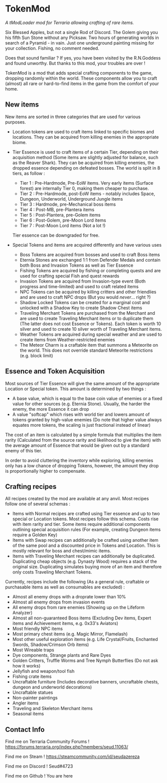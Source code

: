 # TokenMod

*A tModLoader mod for Terraria allowing crafting of rare items.*

Six Blessed Apples, but not a single Rod of Discord.
The Golem giving you his fifth Sun Stone without any Picksaw.
Two hours of generating worlds in search of a Pyramid - in vain.
Just one underground painting missing for your collection.
Fishing, no comment needed.

Does that sound familiar ? If yes, you have been visited by the R.N.Goddess and found unworthy. But thanks to this mod, your troubles are over !

TokenMod is a mod that adds special crafting components to the game, dropping randomly within the world. These components allow you to craft (almost) all rare or hard-to-find items in the game from the comfort of your home.

## New items

New items are sorted in three categories that are used for various purposes.

* Location tokens are used to craft items linked to specific biomes and locations. They can be acquired from killing enemies in the appropriate biome.
* Tier Essence is used to craft items of a certain Tier, depending on their acquisition method (Some items are slightly adjusted for balance, such as the Reaver Shark). They can be acquired from killing enemies, the dropped essence depending on defeated bosses. The world is split in 8 tiers, as follow :
  * Tier 1 : Pre-Hardmode, Pre-EoW items. Very early items (Surface forest) are internally Tier 0, making them cheaper to purchase.
  * Tier 2 : Pre-Hardmode, post-EoW items - notably includes Space, Dungeon, Underworld, Underground Jungle items
  * Tier 3 : Hardmode, pre-Mechanical boss items
  * Tier 4 : Post-MB, pre-Plantera items
  * Tier 5 : Post-Plantera, pre-Golem items
  * Tier 6 : Post-Golem, pre-Moon Lord items
  * Tier 7 : Post-Moon Lord items (Not a lot !)

  Tier essence can be downgraded for free.

* Special Tokens and items are acquired differently and have various uses
  * Boss Tokens are acquired from bosses and used to craft Boss items
  * Eternia Stones are exchanged 1:1 from Defender Medals and contain both Boss and Invasion Tokens as well as Tier Essence
  * Fishing Tokens are acquired by fishing or completing quests and are used for crafting special Fish and quest rewards
  * Invasion Tokens are acquired from Invasion-type event (Both progress and time-limited) and used to craft related items
  * NPC Tokens can be acquired by killing critters and other friendlies and are used to craft NPC drops (But you would *never*... right ?)
  * Shadow Locked Tokens can be created for a marginal cost and unlocked with a Shadow Key to create Shadow Chest items
  * Traveling Merchant Tokens are purchased from the Merchant and are used to create Traveling Merchant items or to duplicate them (The latter does not cost Essence or Tokens). Each token is worth 10 silver and used to create 10 silver worth of Traveling Merchant items.
  * Weather Tokens are acquired during special weather and are used to create items from Weather-restricted enemies
  * The Meteor Charm is a craftable item that summons a Meteorite on the world. This does not override standard Meteorite restrictions (e.g. block limit)

## Essence and Token Acquisition

Most sources of Tier Essence will give the same amount of the appropriate Location or Special token. This amount is determined by two things :

- A base value, which is equal to the base coin value of enemies or a fixed value for other sources (e.g. Eternia Stone). Usually, the harder the enemy, the more Essence it can drop
- A value "softcap" which rises with world tier and lowers amount of tokens granted by high-value enemies (Do note that higher value always equates more tokens, the scaling is just fractional instead of linear)

The cost of an item is calculated by a simple formula that multiplies the item rarity (Calculated from the source rarity and likelihood to give the item) with the average amount of Essence that would be given out by a standard enemy of this tier.

In order to avoid cluttering the inventory while exploring, killing enemies only has a low chance of dropping Tokens, however, the amount they drop is proportionally higher to compensate.

## Crafting recipes

All recipes created by the mod are available at any anvil. Most recipes follow one of several schemas :

* Items with Normal recipes are crafted using Tier essence and up to two special or Location tokens. Most recipes follow this schema. Costs rise with item rarity and tier. Some items require additional components outlining special acquisition rules (For example, creating Dungeon items require a Golden Key)
* Items with Swap recipes can additionally be crafted using another item of the same pool and a discounted price in Tokens and Location. This is mostly relevant for boss and chest/mimic items.
* Items with Traveling Merchant recipes can additionally be duplicated. Duplicating cheap objects (e.g. Dynasty Wood) requires a stack of the original size. Duplicating simulates buying more of an item and therefore only costs Traveling Merchant Tokens.

Currently, recipes include the following (As a general rule, craftable or purchasable items as well as consumables are excluded) :

* Almost all enemy drops with a droprate lower than 10%
* Almost all enemy drops from invasion events
* All enemy drops from rare enemies (Showing up on the Lifeform Analyzer)
* Almost all non-guaranteed Boss items (Excluding Dev items, Expert items and Achievement items, e.g. 0x33's Aviators)
* Most friendly NPC items
* Most primary chest items (e.g. Magic Mirror, Flamelash)
* Most other useful exploration items (e.g. Life Crystal/Fruits, Enchanted Swords, Shadow/Crimson Orb items)
* Most Wireable traps
* Dye components, Strange plants and Rare Dyes
* Golden Critters, Truffle Worms and Tree Nymph Butterflies (Do not ask how it works)
* Jellyfish and weapon/tool fish
* Fishing crate items
* Uncraftable furniture (Includes decorative banners, uncraftable chests, dungeon and underworld decorations)
* Uncraftable statues
* Non-painter paintings
* Angler items
* Traveling and Skeleton Merchant items
* Seasonal items

## Contact Info

Find me on Terraria Community Forums ! https://forums.terraria.org/index.php?members/seud.11063/

Find me on Steam ! https://steamcommunity.com/id/seudazereza

Find me on Discord ! Seud#4723

Find me on Github ! You are here